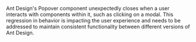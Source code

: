 Ant Design's Popover component unexpectedly closes when a user interacts with components within it, such as clicking on a modal. This regression in behavior is impacting the user experience and needs to be addressed to maintain consistent functionality between different versions of Ant Design.
